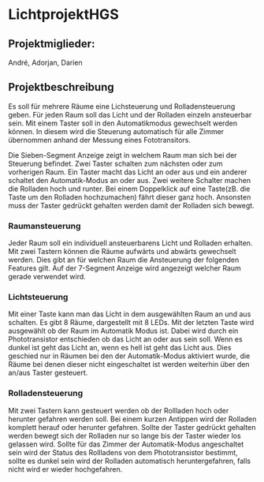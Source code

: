 # LichtprojektHGS

## Projektmiglieder:

André, Adorjan, Darien

## Projektbeschreibung

Es soll für mehrere Räume eine Lichsteuerung und Rolladensteuerung geben. Für jeden Raum soll das Licht und der Rolladen einzeln ansteuerbar sein. Mit einem Taster soll in den Automatikmodus gewechselt werden können. In diesem wird die Steuerung automatisch für alle Zimmer übernommen anhand der Messung eines Fototransitors.

Die Sieben-Segment Anzeige zeigt in welchem Raum man sich bei der Steuerung befindet. Zwei Taster schalten zum nächsten oder zum vorherigen Raum. Ein Taster macht das Licht an oder aus und ein anderer schaltet den Automatik-Modus an oder aus. Zwei weitere Schalter machen die Rolladen hoch und runter. Bei einem Doppelklick auf eine Taste(zB. die Taste um den Rolladen hochzumachen) fährt dieser ganz hoch. Ansonsten muss der Taster gedrückt gehalten werden damit der Rolladen sich bewegt.

### Raumansteuerung

Jeder Raum soll ein individuell ansteuerbarens Licht und Rolladen erhalten. Mit zwei Tastern können die Räume aufwärts und abwärts gewechselt werden. Dies gibt an für welchen Raum die Ansteuerung der folgenden Features gilt. Auf der 7-Segment Anzeige wird angezeigt welcher Raum gerade verwendet wird.

### Lichtsteuerung

Mit einer Taste kann man das Licht in dem ausgewählten Raum an und aus schalten. Es gibt 8 Räume, dargestellt mit 8 LEDs. Mit der letzten Taste wird ausgewählt ob der Raum im Automatik Modus ist. Dabei wird durch ein Phototransistor entschieden ob das Licht an oder aus sein soll. Wenn es dunkel ist geht das Licht an, wenn es hell ist geht das Licht aus. Dies geschied nur in Räumen bei den der Automatik-Modus aktiviert wurde, die Räume bei denen dieser nicht eingeschaltet ist werden weiterhin über den an/aus Taster gesteuert.  

### Rolladensteuerung

Mit zwei Tastern kann gesteuert werden ob der Rollladen hoch oder herunter gefahren werden soll. Bei einem kurzen Antippen wird der Rolladen komplett herauf oder herunter gefahren. Sollte der Taster gedrückt gehalten werden bewegt sich der Rolladen nur so lange bis der Taster wieder los gelassen wird. Sollte für das Zimmer der Automatik-Modus angeschaltet sein wird der Status des Rollladens von dem Phototransistor bestimmt, sollte es dunkel sein wird der Rolladen automatisch heruntergefahren, falls nicht wird er wieder hochgefahren.
